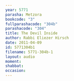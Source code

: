 ```yaml
---
year: 5771
parasha: Metzora
bookcode: "3"
fullparashacode: "304b"
parashacode: "304"
title: The Devil Inside
author: Rabbi Eliezer Hirsch
date: 2011-04-09
id: 5771304b1
filename: 5771-304b-1
layout: audio
moment: 
shabbat: 
occasion: 
---
```

